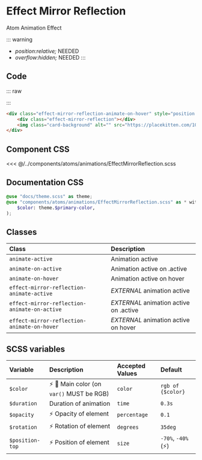 # Effect Mirror Reflection
<Badge type="tip">Atom</Badge> <Badge type="info">Animation</Badge> <Badge type="info">Effect</Badge>

::: warning
 - *position:relative;* NEEDED
 - *overflow:hidden;* NEEDED
:::

## Code

::: raw
<div class="dev-section with-restrictions">
    <div class="effect-mirror-reflection-animate-on-hover" style="position:relative; overflow:hidden;">
        <div class="effect-mirror-reflection"></div>
        <img class="card-background" alt="" src="https://placekitten.com/1000/600"/>
    </div>
</div>
:::

```html
<div class="effect-mirror-reflection-animate-on-hover" style="position:relative; overflow:hidden;">
    <div class="effect-mirror-reflection"></div>
    <img class="card-background" alt="" src="https://placekitten.com/1000/600" />
</div>
```


## Component CSS

<<< @/../components/atoms/animations/EffectMirrorReflection.scss

## Documentation CSS

```scss
@use "docs/theme.scss" as theme;
@use "components/atoms/animations/EffectMirrorReflection.scss" as * with (
    $color: theme.$primary-color,
);
```


## Classes

| Class                                        | Description                            |
|:---------------------------------------------|:---------------------------------------|
| `animate-active`                             | Animation active                       |
| `animate-on-active`                          | Animation active on .active            |
| `animate-on-hover`                           | Animation active on hover              |
| `effect-mirror-reflection-animate-active`    | *EXTERNAL* animation active            |
| `effect-mirror-reflection-animate-on-active` | *EXTERNAL* animation active on .active |
| `effect-mirror-reflection-animate-on-hover`  | *EXTERNAL* animation active on hover   |

## SCSS variables

| Variable               | Description                                                              | Accepted Values | Default               |
|:-----------------------|:-------------------------------------------------------------------------|:----------------|:----------------------|
| `$color`               | :zap: :first_quarter_moon_with_face: Main color (on `var()` MUST be RGB) | `color`         | `rgb of {$color}`     |
| `$duration`            | Duration of animation                                                    | `time`          | `0.3s`                |
| `$opacity`             | :zap: Opacity of element                                                 | `percentage`    | `0.1 `                |
| `$rotation`            | :zap: Rotation of element                                                | `degrees`       | `35deg`               |
| `$position-top`        | :zap: Position of element                                                | `size`          | `-70%`, `-40%`(:zap:) |

<style lang="scss">
@use "docs/theme.scss" as theme;
@use "components/atoms/animations/EffectMirrorReflection.scss" as * with (
    $color: theme.$primary-color,
);
</style>
